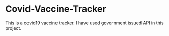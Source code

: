 # Covid-Vaccine-Tracker
This is a covid19 vaccine tracker. I have used government issued API in this project.
